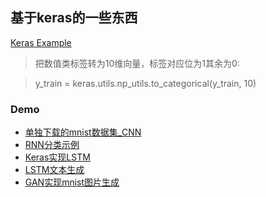 ## 基于keras的一些东西

[Keras Example](./keras_example.ipynb)

>把数值类标签转为10维向量，标签对应位为1其余为0:

>y_train = keras.utils.np_utils.to_categorical(y_train, 10)

### Demo


* [单独下载的mnist数据集_CNN](keras_mnist.ipynb)
* [RNN分类示例](RNN_classify.ipynb)
* [Keras实现LSTM](lstm_word_embedding.ipynb)
* [LSTM文本生成](Word_Language_Modelling_LSTM.ipynb)
* [GAN实现mnist图片生成](Keras_GAN.ipynb)

